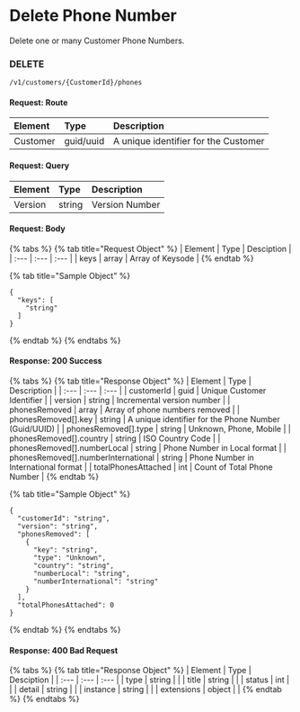 # Delete Phone Number

Delete one or many Customer Phone Numbers. 

### **DELETE**

```text
/v1/customers/{CustomerId}/phones
```

#### Request: Route

| Element | Type | Description |
| :--- | :--- | :--- |
| Customer | guid/uuid | A unique identifier for the Customer |

#### Request: Query

| Element | Type | Description |
| :--- | :--- | :--- |
| Version | string | Version Number |

#### Request: Body

{% tabs %}
{% tab title="Request Object" %}
| Element | Type | Desciption |
| :--- | :--- | :--- |
| keys | array | Array of Keysode |
{% endtab %}

{% tab title="Sample Object" %}
```text
{
  "keys": [
    "string"
  ]
}
```
{% endtab %}
{% endtabs %}

#### Response: 200 Success

{% tabs %}
{% tab title="Response Object" %}
| Element | Type | Description |
| :--- | :--- | :--- |
| customerId | guid | Unique Customer Identifier |
| version | string | Incremental version number |
| phonesRemoved | array | Array of phone numbers removed |
| phonesRemoved\[\].key | string | A unique identifier for the Phone Number \(Guid/UUID\) |
| phonesRemoved\[\].type | string | Unknown, Phone, Mobile |
| phonesRemoved\[\].country | string | ISO Country Code |
| phonesRemoved\[\].numberLocal | string | Phone Number in Local format |
| phonesRemoved\[\].numberInternational | string | Phone Number in International format |
| totalPhonesAttached | int | Count of Total Phone Number |
{% endtab %}

{% tab title="Sample Object" %}
```text
{
  "customerId": "string",
  "version": "string",
  "phonesRemoved": [
    {
      "key": "string",
      "type": "Unknown",
      "country": "string",
      "numberLocal": "string",
      "numberInternational": "string"
    }
  ],
  "totalPhonesAttached": 0
}
```
{% endtab %}
{% endtabs %}

#### Response: 400 Bad Request

{% tabs %}
{% tab title="Response Object" %}
| Element | Type | Desciption |
| :--- | :--- | :--- |
| type | string |  |
| title | string |  |
| status | int |  |
| detail | string |  |
| instance | string |  |
| extensions | object |  |
{% endtab %}
{% endtabs %}

